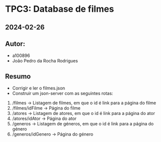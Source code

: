 # TPC3: Database de filmes
## 2024-02-26

## Autor:
- a100896
- João Pedro da Rocha Rodrigues

## Resumo

- Corrigir e ler o filmes.json
- Construir um json-server com as seguintes rotas:

1. /filmes -> Listagem de filmes, em que o id é link para a página do filme
2. /filmes/idFilme -> Página do filme
3. /atores -> Listagem de atores, em que o id é link para a página do ator
4. /atores/idAtor -> Página do ator
5. /generos -> Listagem de géneros, em que o id é link para a página do género
6. /generos/idGenero -> Página do género
 